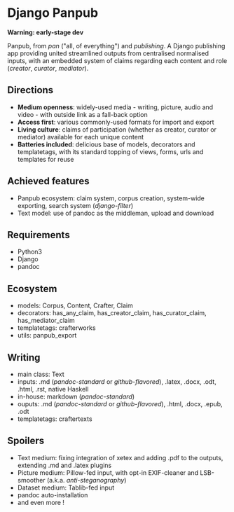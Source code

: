 # Django Panpub

**Warning: early-stage dev**

Panpub, from *pan* ("all, of everything") and *publishing*. A Django publishing app providing united streamlined outputs from centralised normalised inputs, with an embedded system of claims regarding each content and role (*creator*, *curator*, *mediator*).


## Directions

* **Medium openness**: widely-used media - writing, picture, audio and video - with outside link as a fall-back option
* **Access first**: various commonly-used formats for import and export
* **Living culture**: claims of participation (whether as creator, curator or mediator) available for each unique content
* **Batteries included**: delicious base of models, decorators and templatetags, with its standard topping of views, forms, urls and templates for reuse


## Achieved features
* Panpub ecosystem: claim system, corpus creation, system-wide exporting, search system (*django-filter*)
* Text model: use of pandoc as the middleman, upload and download


## Requirements
* Python3
* Django
* pandoc

## Ecosystem

* models: Corpus, Content, Crafter, Claim
* decorators: has_any_claim, has_creator_claim, has_curator_claim, has_mediator_claim
* templatetags: crafterworks
* utils: panpub_export


## Writing

* main class: Text
* inputs: .md (*pandoc-standard* or *github-flavored*), .latex, .docx, .odt, .html, .rst, native Haskell
* in-house: markdown (*pandoc-standard*)
* ouputs: .md (*pandoc-standard* or *github-flavored*), .html, .docx, .epub, .odt
* templatetags: craftertexts


## Spoilers

* Text medium: fixing integration of xetex and adding .pdf to the outputs, extending .md and .latex plugins
* Picture medium: Pillow-fed input, with opt-in EXIF-cleaner and LSB-smoother (a.k.a. *anti-steganography*)
* Dataset medium: Tablib-fed input
* pandoc auto-installation
* and even more !

